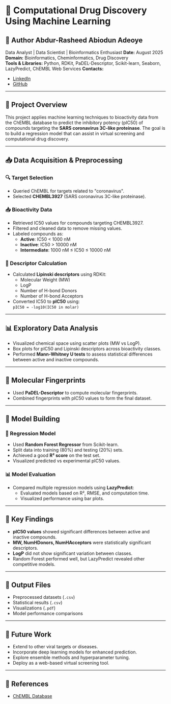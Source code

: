 # 🧬 Computational Drug Discovery Using Machine Learning

## 🧠 **Author** Abdur-Rasheed Abiodun Adeoye  
Data Analyst | Data Scientist | Bioinformatics Enthusiast
**Date:** August 2025  
**Domain:** Bioinformatics, Cheminformatics, Drug Discovery  
**Tools & Libraries:** Python, RDKit, PaDEL-Descriptor, Scikit-learn, Seaborn, LazyPredict, ChEMBL Web Services
**Contacts:** 
- [LinkedIn](https://www.linkedin.com/in/abdur-rasheed-adeoye/)
- [GitHub](https://github.com/Abdur-RasheedAde)

---

## 📘 Project Overview

This project applies machine learning techniques to bioactivity data from the ChEMBL database to predict the inhibitory potency (pIC50) of compounds targeting the **SARS coronavirus 3C-like proteinase**. The goal is to build a regression model that can assist in virtual screening and computational drug discovery.

---

## 📥 Data Acquisition & Preprocessing

### 🔍 Target Selection
- Queried ChEMBL for targets related to "coronavirus".
- Selected **CHEMBL3927** (SARS coronavirus 3C-like proteinase).

### 📥 Bioactivity Data
- Retrieved IC50 values for compounds targeting CHEMBL3927.
- Filtered and cleaned data to remove missing values.
- Labeled compounds as:
  - **Active**: IC50 < 1000 nM
  - **Inactive**: IC50 > 10000 nM
  - **Intermediate**: 1000 nM ≤ IC50 ≤ 10000 nM

### 🧪 Descriptor Calculation
- Calculated **Lipinski descriptors** using RDKit:
  - Molecular Weight (MW)
  - LogP
  - Number of H-bond Donors
  - Number of H-bond Acceptors
- Converted IC50 to **pIC50** using:  
  `pIC50 = -log10(IC50 in molar)`

---

## 📊 Exploratory Data Analysis

- Visualized chemical space using scatter plots (MW vs LogP).
- Box plots for pIC50 and Lipinski descriptors across bioactivity classes.
- Performed **Mann-Whitney U tests** to assess statistical differences between active and inactive compounds.

---

## 🧬 Molecular Fingerprints

- Used **PaDEL-Descriptor** to compute molecular fingerprints.
- Combined fingerprints with pIC50 values to form the final dataset.

---

## 🤖 Model Building

### 🔧 Regression Model
- Used **Random Forest Regressor** from Scikit-learn.
- Split data into training (80%) and testing (20%) sets.
- Achieved a good **R² score** on the test set.
- Visualized predicted vs experimental pIC50 values.

### 📊 Model Evaluation
- Compared multiple regression models using **LazyPredict**:
  - Evaluated models based on R², RMSE, and computation time.
  - Visualized performance using bar plots.

---

## 📌 Key Findings

- **pIC50 values** showed significant differences between active and inactive compounds.
- **MW, NumHDonors, NumHAcceptors** were statistically significant descriptors.
- **LogP** did not show significant variation between classes.
- Random Forest performed well, but LazyPredict revealed other competitive models.

---

## 📁 Output Files

- Preprocessed datasets (`.csv`)
- Statistical results (`.csv`)
- Visualizations (`.pdf`)
- Model performance comparisons

---

## 🚀 Future Work

- Extend to other viral targets or diseases.
- Incorporate deep learning models for enhanced prediction.
- Explore ensemble methods and hyperparameter tuning.
- Deploy as a web-based virtual screening tool.

---

## 📎 References
- [ChEMBL Database](https://www.ebi.ac.uk/chembl/)
